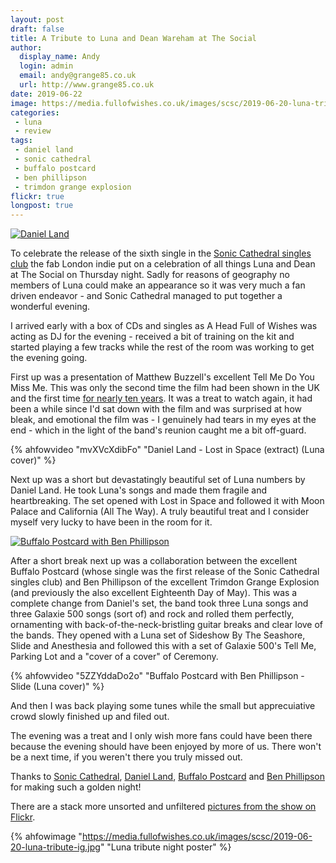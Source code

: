 ```yaml
---
layout: post
draft: false
title: A Tribute to Luna and Dean Wareham at The Social
author:
  display_name: Andy
  login: admin
  email: andy@grange85.co.uk
  url: http://www.grange85.co.uk
date: 2019-06-22
image: https://media.fullofwishes.co.uk/images/scsc/2019-06-20-luna-tribute.jpg
categories:
 - luna
 - review
tags:
 - daniel land
 - sonic cathedral
 - buffalo postcard
 - ben phillipson
 - trimdon grange explosion
flickr: true
longpost: true
---
```


<a data-flickr-embed="true"  href="https://www.flickr.com/photos/grange85/48100183816/in/dateposted-public/" title="Daniel Land"><img src="https://live.staticflickr.com/65535/48100183816_7047aa402b_c.jpg" alt="Daniel Land"></a>

To celebrate the release of the sixth single in the [Sonic Cathedral singles club](http://www.soniccathedral.co.uk/singlesclub/) the fab London indie put on a celebration of all things Luna and Dean at The Social on Thursday night. Sadly for reasons of geography no members of Luna could make an appearance so it was very much a fan driven endeavor - and Sonic Cathedral managed to put together a wonderful evening.

I arrived early with a box of CDs and singles as A Head Full of Wishes was acting as DJ for the evening - received a bit of training on the kit and started playing a few tracks while the rest of the room was working to get the evening going.

<!--more-->

First up was a presentation of Matthew Buzzell's excellent Tell Me Do You Miss Me. This was only the second time the film had been shown in the UK and the first time [for nearly ten years](/2009/12/22/review-uk-premiere-of-tell-me-do-you-miss-me/). It was a treat to watch again, it had been a while since I'd sat down with the film and was surprised at how bleak, and emotional the film was - I genuinely had tears in my eyes at the end - which in the light of the band's reunion caught me a bit off-guard.

{% ahfowvideo "mvXVcXdibFo" "Daniel Land - Lost in Space (extract) (Luna cover)" %}


Next up was a short but devastatingly beautiful set of Luna numbers by Daniel Land. He took Luna's songs and made them fragile and heartbreaking. The set opened with Lost in Space and followed it with Moon Palace and California (All The Way). A truly beautiful treat and I consider myself very lucky to have been in the room for it.

<a data-flickr-embed="true"  href="https://www.flickr.com/photos/grange85/48100284377/in/dateposted-public/" title="Buffalo Postcard with Ben Phillipson"><img src="https://live.staticflickr.com/65535/48100284377_c7603d85ae_c.jpg" alt="Buffalo Postcard with Ben Phillipson"></a>

After a short break next up was a collaboration between the excellent Buffalo Postcard (whose single was the first release of the Sonic Cathedral singles club) and Ben Phillipson of the excellent Trimdon Grange Explosion (and previously the also excellent Eighteenth Day of May). This was a complete change from Daniel's set, the band took three Luna songs and three Galaxie 500 songs (sort of) and rock and rolled them perfectly, ornamenting with back-of-the-neck-bristling guitar breaks and clear love of the bands. They opened with a Luna set of Sideshow By The Seashore, Slide and Anesthesia and followed this with a set of Galaxie 500's Tell Me, Parking Lot and a "cover of a cover" of Ceremony.

{% ahfowvideo "5ZZYddaDo2o" "Buffalo Postcard with Ben Phillipson - Slide (Luna cover)" %}

And then I was back playing some tunes while the small but apprecuiative crowd slowly finished up and filed out.

The evening was a treat and I only wish more fans could have been there because the evening should have been enjoyed by more of us. There won't be a next time, if you weren't there you truly missed out.

Thanks to [Sonic Cathedral](http://www.soniccathedral.co.uk/), [Daniel Land](https://danielland.bandcamp.com/), [Buffalo Postcard](https://buffalopostcard.bandcamp.com/) and [Ben Phillipson](https://trimdongrangeexplosion.bandcamp.com/) for making such a golden night!

There are a stack more unsorted and unfiltered [pictures from the show on Flickr](https://www.flickr.com/photos/grange85/albums/72157709198454332).

{% ahfowimage "https://media.fullofwishes.co.uk/images/scsc/2019-06-20-luna-tribute-ig.jpg" "Luna tribute night poster" %}
